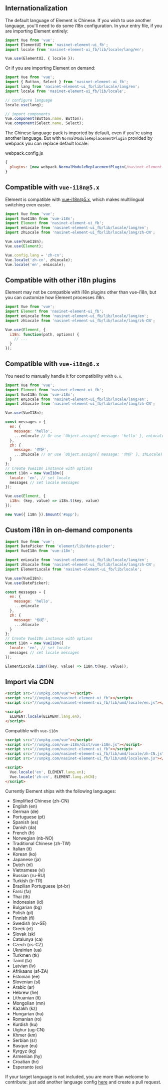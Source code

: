 ## Internationalization

The default language of Element is Chinese. If you wish to use another language, you'll need to do some i18n configuration. In your entry file, if you are importing Element entirely:

```javascript
import Vue from 'vue';
import ElementUI from 'nasinet-element-ui_fb';
import locale from 'nasinet-element-ui_fb/lib/locale/lang/en';

Vue.use(ElementUI, { locale });
```

Or if you are importing Element on demand:

```javascript
import Vue from 'vue';
import { Button, Select } from 'nasinet-element-ui_fb';
import lang from 'nasinet-element-ui_fb/lib/locale/lang/en';
import locale from 'nasinet-element-ui_fb/lib/locale';

// configure language
locale.use(lang);

// import components
Vue.component(Button.name, Button);
Vue.component(Select.name, Select);
```

The Chinese language pack is imported by default, even if you're using another language. But with `NormalModuleReplacementPlugin` provided by webpack you can replace default locale:

webpack.config.js

```javascript
{
  plugins: [new webpack.NormalModuleReplacementPlugin(/nasinet-element-ui_fb[\/\\]lib[\/\\]locale[\/\\]lang[\/\\]zh-CN/, 'nasinet-element-ui_fb/lib/locale/lang/en')];
}
```

## Compatible with `vue-i18n@5.x`

Element is compatible with [vue-i18n@5.x](https://github.com/kazupon/vue-i18n), which makes multilingual switching even easier.

```javascript
import Vue from 'vue';
import VueI18n from 'vue-i18n';
import Element from 'nasinet-element-ui_fb';
import enLocale from 'nasinet-element-ui_fb/lib/locale/lang/en';
import zhLocale from 'nasinet-element-ui_fb/lib/locale/lang/zh-CN';

Vue.use(VueI18n);
Vue.use(Element);

Vue.config.lang = 'zh-cn';
Vue.locale('zh-cn', zhLocale);
Vue.locale('en', enLocale);
```

## Compatible with other i18n plugins

Element may not be compatible with i18n plugins other than vue-i18n, but you can customize how Element processes i18n.

```javascript
import Vue from 'vue';
import Element from 'nasinet-element-ui_fb';
import enLocale from 'nasinet-element-ui_fb/lib/locale/lang/en';
import zhLocale from 'nasinet-element-ui_fb/lib/locale/lang/zh-CN';

Vue.use(Element, {
  i18n: function(path, options) {
    // ...
  }
});
```

## Compatible with `vue-i18n@6.x`

You need to manually handle it for compatibility with `6.x`.

```javascript
import Vue from 'vue';
import Element from 'nasinet-element-ui_fb';
import VueI18n from 'vue-i18n';
import enLocale from 'nasinet-element-ui_fb/lib/locale/lang/en';
import zhLocale from 'nasinet-element-ui_fb/lib/locale/lang/zh-CN';

Vue.use(VueI18n);

const messages = {
  en: {
    message: 'hello',
    ...enLocale // Or use `Object.assign({ message: 'hello' }, enLocale)`
  },
  zh: {
    message: '你好',
    ...zhLocale // Or use `Object.assign({ message: '你好' }, zhLocale)`
  }
};
// Create VueI18n instance with options
const i18n = new VueI18n({
  locale: 'en', // set locale
  messages // set locale messages
});

Vue.use(Element, {
  i18n: (key, value) => i18n.t(key, value)
});

new Vue({ i18n }).$mount('#app');
```

## Custom i18n in on-demand components

```js
import Vue from 'vue';
import DatePicker from 'element/lib/date-picker';
import VueI18n from 'vue-i18n';

import enLocale from 'nasinet-element-ui_fb/lib/locale/lang/en';
import zhLocale from 'nasinet-element-ui_fb/lib/locale/lang/zh-CN';
import ElementLocale from 'nasinet-element-ui_fb/lib/locale';

Vue.use(VueI18n);
Vue.use(DatePicker);

const messages = {
  en: {
    message: 'hello',
    ...enLocale
  },
  zh: {
    message: '你好',
    ...zhLocale
  }
};
// Create VueI18n instance with options
const i18n = new VueI18n({
  locale: 'en', // set locale
  messages // set locale messages
});

ElementLocale.i18n((key, value) => i18n.t(key, value));
```

## Import via CDN

```html
<script src="//unpkg.com/vue"></script>
<script src="//unpkg.com/nasinet-element-ui_fb"></script>
<script src="//unpkg.com/nasinet-element-ui_fb/lib/umd/locale/en.js"></script>

<script>
  ELEMENT.locale(ELEMENT.lang.en);
</script>
```

Compatible with `vue-i18n`

```html
<script src="//unpkg.com/vue"></script>
<script src="//unpkg.com/vue-i18n/dist/vue-i18n.js"></script>
<script src="//unpkg.com/nasinet-element-ui_fb"></script>
<script src="//unpkg.com/nasinet-element-ui_fb/lib/umd/locale/zh-CN.js"></script>
<script src="//unpkg.com/nasinet-element-ui_fb/lib/umd/locale/en.js"></script>

<script>
  Vue.locale('en', ELEMENT.lang.en);
  Vue.locale('zh-cn', ELEMENT.lang.zhCN);
</script>
```

Currently Element ships with the following languages:

<ul class="language-list">
  <li>Simplified Chinese (zh-CN)</li>
  <li>English (en)</li>
  <li>German (de)</li>
  <li>Portuguese (pt)</li>
  <li>Spanish (es)</li>
  <li>Danish (da)</li>
  <li>French (fr)</li>
  <li>Norwegian (nb-NO)</li>
  <li>Traditional Chinese (zh-TW)</li>
  <li>Italian (it)</li>
  <li>Korean (ko)</li>
  <li>Japanese (ja)</li>
  <li>Dutch (nl)</li>
  <li>Vietnamese (vi)</li>
  <li>Russian (ru-RU)</li>
  <li>Turkish (tr-TR)</li>
  <li>Brazilian Portuguese (pt-br)</li>
  <li>Farsi (fa)</li>
  <li>Thai (th)</li>
  <li>Indonesian (id)</li>
  <li>Bulgarian (bg)</li>
  <li>Polish (pl)</li>
  <li>Finnish (fi)</li>
  <li>Swedish (sv-SE)</li>
  <li>Greek (el)</li>
  <li>Slovak (sk)</li>
  <li>Catalunya (ca)</li>
  <li>Czech (cs-CZ)</li>
  <li>Ukrainian (ua)</li>
  <li>Turkmen (tk)</li>
  <li>Tamil (ta)</li>
  <li>Latvian (lv)</li>
  <li>Afrikaans (af-ZA)</li>
  <li>Estonian (ee)</li>
  <li>Slovenian (sl)</li>
  <li>Arabic (ar)</li>
  <li>Hebrew (he)</li>
  <li>Lithuanian (lt)</li>
  <li>Mongolian (mn)</li>
  <li>Kazakh (kz)</li>
  <li>Hungarian (hu)</li>
  <li>Romanian (ro)</li>
  <li>Kurdish (ku)</li>
  <li>Uighur (ug-CN)</li>
  <li>Khmer (km)</li>
  <li>Serbian (sr)</li>
  <li>Basque (eu)</li>
  <li>Kyrgyz (kg)</li>
  <li>Armenian (hy)</li>
  <li>Croatian (hr)</li>
  <li>Esperanto (eo)</li>
</ul>

If your target language is not included, you are more than welcome to contribute: just add another language config [here](https://github.com/ElemeFE/element/tree/dev/src/locale/lang) and create a pull request.

